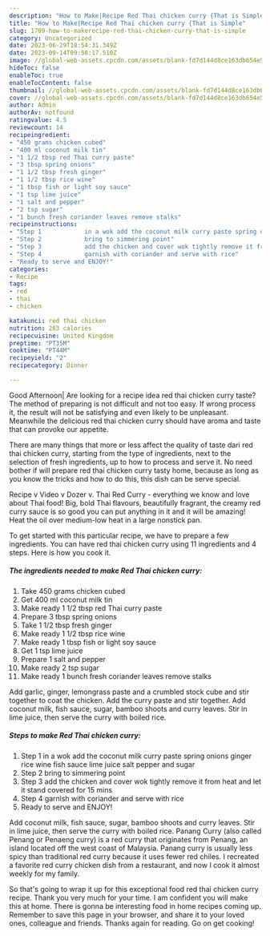 ```yaml
---
description: "How to Make|Recipe Red Thai chicken curry {That is Simple"
title: "How to Make|Recipe Red Thai chicken curry {That is Simple"
slug: 1709-how-to-makerecipe-red-thai-chicken-curry-that-is-simple
category: Uncategorized
date: 2023-06-29T18:54:31.349Z
date: 2023-09-14T09:58:17.510Z
image: //global-web-assets.cpcdn.com/assets/blank-fd7d144d8ce163db654e5a02c40b08a2775adb7897d16e4062681dc7e1b2800f.png
hideToc: false
enableToc: true
enableTocContent: false
thumbnail: //global-web-assets.cpcdn.com/assets/blank-fd7d144d8ce163db654e5a02c40b08a2775adb7897d16e4062681dc7e1b2800f.png
cover: //global-web-assets.cpcdn.com/assets/blank-fd7d144d8ce163db654e5a02c40b08a2775adb7897d16e4062681dc7e1b2800f.png
author: Admin
authorAv: notfound
ratingvalue: 4.5
reviewcount: 14
recipeingredient:
- "450 grams chicken cubed"
- "400 ml coconut milk tin"
- "1 1/2 tbsp red Thai curry paste"
- "3 tbsp spring onions"
- "1 1/2 tbsp fresh ginger"
- "1 1/2 tbsp rice wine"
- "1 tbsp fish or light soy sauce"
- "1 tsp lime juice"
- "1 salt and pepper"
- "2 tsp sugar"
- "1 bunch fresh coriander leaves remove stalks"
recipeinstructions:
- "Step 1            in a wok add the coconut milk curry paste spring onions ginger rice wine fish sauce lime juice salt pepper and sugar"
- "Step 2            bring to simmering point"
- "Step 3            add the chicken and cover wok tightly remove it from heat and let it stand covered for 15 mins"
- "Step 4            garnish with coriander and serve with rice"
- "Ready to serve and ENJOY!"
categories:
- Recipe
tags:
- red
- thai
- chicken

katakunci: red thai chicken 
nutrition: 263 calories
recipecuisine: United Kingdom
preptime: "PT35M"
cooktime: "PT44M"
recipeyield: "2"
recipecategory: Dinner

---
```



Good Afternoon| Are looking for a recipe idea red thai chicken curry taste? The method of preparing is not difficult and not too easy. If wrong process it, the result will not be satisfying and even likely to be unpleasant. Meanwhile the delicious red thai chicken curry should have aroma and taste that can provoke our appetite.






There are many things that more or less affect the quality of taste dari red thai chicken curry, starting from the type of ingredients, next to the selection of fresh ingredients, up to how to process and serve it. No need bother if will prepare red thai chicken curry tasty home, because as long as you know the tricks and how to do this, this dish can be serve special.


Recipe v Video v Dozer v. Thai Red Curry - everything we know and love about Thai food! Big, bold Thai flavours, beautifully fragrant, the creamy red curry sauce is so good you can put anything in it and it will be amazing! Heat the oil over medium-low heat in a large nonstick pan.


To get started with this particular recipe, we have to prepare a few ingredients. You can have red thai chicken curry using 11 ingredients and 4 steps. Here is how you cook it.

<!--inarticleads1-->

##### The ingredients needed to make Red Thai chicken curry:

1. Take 450 grams chicken cubed
1. Get 400 ml coconut milk tin
1. Make ready 1 1/2 tbsp red Thai curry paste
1. Prepare 3 tbsp spring onions
1. Take 1 1/2 tbsp fresh ginger
1. Make ready 1 1/2 tbsp rice wine
1. Make ready 1 tbsp fish or light soy sauce
1. Get 1 tsp lime juice
1. Prepare 1 salt and pepper
1. Make ready 2 tsp sugar
1. Make ready 1 bunch fresh coriander leaves remove stalks


Add garlic, ginger, lemongrass paste and a crumbled stock cube and stir together to coat the chicken. Add the curry paste and stir together. Add coconut milk, fish sauce, sugar, bamboo shoots and curry leaves. Stir in lime juice, then serve the curry with boiled rice. 

<!--inarticleads2-->

##### Steps to make Red Thai chicken curry:

1. Step 1            in a wok add the coconut milk curry paste spring onions ginger rice wine fish sauce lime juice salt pepper and sugar
1. Step 2            bring to simmering point
1. Step 3            add the chicken and cover wok tightly remove it from heat and let it stand covered for 15 mins
1. Step 4            garnish with coriander and serve with rice
1. Ready to serve and ENJOY!

Add coconut milk, fish sauce, sugar, bamboo shoots and curry leaves. Stir in lime juice, then serve the curry with boiled rice. Panang Curry (also called Penang or Penaeng curry) is a red curry that originates from Penang, an island located off the west coast of Malaysia. Panang curry is usually less spicy than traditional red curry because it uses fewer red chiles. I recreated a favorite red curry chicken dish from a restaurant, and now I cook it almost weekly for my family. 

So that's going to wrap it up for this exceptional food red thai chicken curry recipe. Thank you very much for your time. I am confident you will make this at home. There is gonna be interesting food in home recipes coming up. Remember to save this page in your browser, and share it to your loved ones, colleague and friends. Thanks again for reading. Go on get cooking!
